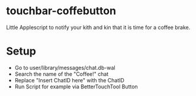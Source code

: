 # touchbar-coffebutton
Little Applescript to notify your kith and kin that it is time for a coffee brake.

# Setup
- Go to user/library/messages/chat.db-wal
- Search the name of the "Coffee!" chat
- Replace "Insert ChatID here" with the ChatID
- Run Script for example via BetterTouchTool Button
